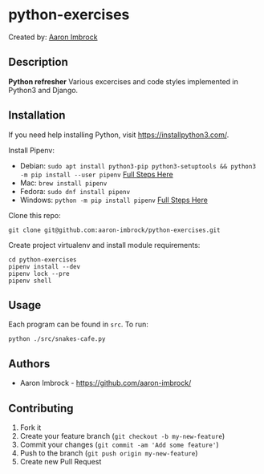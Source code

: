 # python-exercises

Created by: [Aaron Imbrock](https://www.linkedin.com/in/aaron-imbrock/)

## Description

**Python refresher** Various excercises and code styles implemented in Python3 and Django.

## Installation

If you need help installing Python, visit https://installpython3.com/.

Install Pipenv:
* Debian: `sudo apt install python3-pip python3-setuptools && python3 -m pip install --user pipenv` [Full Steps Here](https://phoikoi.io/2018/04/03/bootstrap-pipenv-debian.html)
* Mac: `brew install pipenv`
* Fedora: `sudo dnf install pipenv`
* Windows: `python -m pip install pipenv` [Full Steps Here](https://www.codingforentrepreneurs.com/blog/install-python-django-on-windows)

Clone this repo:
```console
git clone git@github.com:aaron-imbrock/python-exercises.git
```
Create project virtualenv and install module requirements:
```console
cd python-exercises
pipenv install --dev
pipenv lock --pre
pipenv shell
```
## Usage

Each program can be found in `src`. To run:
```console
python ./src/snakes-cafe.py
```

## Authors

* Aaron Imbrock - https://github.com/aaron-imbrock/

## Contributing

1. Fork it
2. Create your feature branch (`git checkout -b my-new-feature`)
3. Commit your changes (`git commit -am 'Add some feature'`)
4. Push to the branch (`git push origin my-new-feature`)
5. Create new Pull Request
